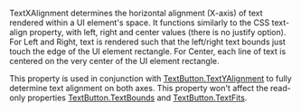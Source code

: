 TextXAlignment determines the horizontal alignment (X-axis) of text
rendered within a UI element's space. It functions similarly to the CSS
text-align property, with left, right and center values (there is no
justify option). For Left and Right, text is rendered such that the
left/right text bounds just touch the edge of the UI element rectangle.
For Center, each line of text is centered on the very center of the UI
element rectangle.

This property is used in conjunction with [TextButton.TextYAlignment](https://create.roblox.com/docs/reference/engine/classes/TextButton#TextYAlignment) to
fully determine text alignment on both axes. This property won't affect
the read-only properties [TextButton.TextBounds](https://create.roblox.com/docs/reference/engine/classes/TextButton#TextBounds) and
[TextButton.TextFits](https://create.roblox.com/docs/reference/engine/classes/TextButton#TextFits).